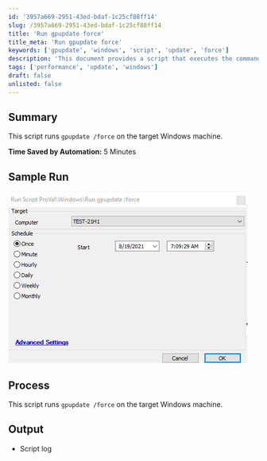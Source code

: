 ```yaml
---
id: '3957a669-2951-43ed-bdaf-1c25cf88ff14'
slug: /3957a669-2951-43ed-bdaf-1c25cf88ff14
title: 'Run gpupdate force'
title_meta: 'Run gpupdate force'
keywords: ['gpupdate', 'windows', 'script', 'update', 'force']
description: 'This document provides a script that executes the command gpupdate /force on a specified Windows machine, ensuring that group policy updates are applied immediately. The script saves approximately 5 minutes of manual effort required for this task.'
tags: ['performance', 'update', 'windows']
draft: false
unlisted: false
---
```


## Summary

This script runs `gpupdate /force` on the target Windows machine.

**Time Saved by Automation:** 5 Minutes

## Sample Run

![Sample Run](../../../static/img/Run-gpupdate-force/image_1.png)

## Process

This script runs `gpupdate /force` on the target Windows machine.

## Output

- Script log


